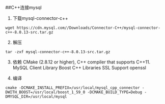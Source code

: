 ##C++连接mysql
1. 下载mysql-connector-c++
````
wget https://cdn.mysql.com//Downloads/Connector-C++/mysql-connector-c++-8.0.13-src.tar.gz
````
2. 解压
````
tar -zxf mysql-connector-c++-8.0.13-src.tar.gz
````
3. 依赖
CMake (2.8.12 or higher), C++ compiler that supports C++11.
MySQL Client Library
Boost C++ Libraries
SSL Support openssl

4. 编译
````
cmake -DCMAKE_INSTALL_PREFIX=/usr/local/mysql_cpp_connector -DWITH_BOOST=/usr/local/boost_1_59_0 -DCMAKE_BUILD_TYPE=Debug -DMYSQL_DIR=/usr/local/mysql
````